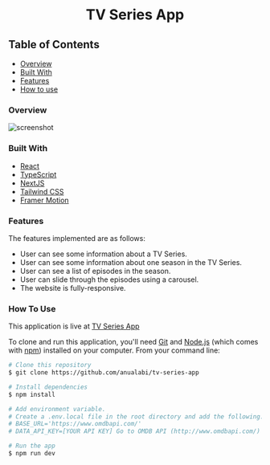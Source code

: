 <h1 align="center">TV Series App</h1>

<!-- TABLE OF CONTENTS -->

## Table of Contents

- [Overview](#overview)
- [Built With](#built-with)
- [Features](#features)
- [How to use](#how-to-use)

### Overview

![screenshot](https://github.com/anualabi/rest-countries-app/assets/33486765/5519e159-ed29-4918-a8cd-64911de7fc90)

### Built With

- [React](https://reactjs.org/)
- [TypeScript](https://www.typescriptlang.org/)
- [NextJS](https://nextjs.org/)
- [Tailwind CSS](https://tailwindcss.com/)
- [Framer Motion](https://www.framer.com/motion/)

### Features

The features implemented are as follows:

- User can see some information about a TV Series.
- User can see some information about one season in the TV Series.
- User can see a list of episodes in the season.
- User can slide through the episodes using a carousel.
- The website is fully-responsive.


### How To Use

This application is live at [TV Series App](tv-series-app-sigma.vercel.app)

To clone and run this application, you'll need [Git](https://git-scm.com) and [Node.js](https://nodejs.org/en/download/) (which comes with [npm](http://npmjs.com)) installed on your computer. From your command line:

```bash
# Clone this repository
$ git clone https://github.com/anualabi/tv-series-app

# Install dependencies
$ npm install

# Add environment variable. 
# Create a .env.local file in the root directory and add the following:
# BASE_URL='https://www.omdbapi.com/'
# DATA_API_KEY=[YOUR API KEY] Go to OMDB API (http://www.omdbapi.com/) to get a free key.

# Run the app
$ npm run dev
```
